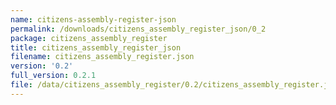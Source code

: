 ```yaml
---
name: citizens-assembly-register-json
permalink: /downloads/citizens_assembly_register_json/0_2
package: citizens_assembly_register
title: citizens_assembly_register_json
filename: citizens_assembly_register.json
version: '0.2'
full_version: 0.2.1
file: /data/citizens_assembly_register/0.2/citizens_assembly_register.json
---
```

